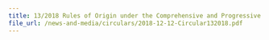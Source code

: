```yaml
---
title: 13/2018 Rules of Origin under the Comprehensive and Progressive Agreement for Trans-Pacific Partnership (CPTPP)
file_url: /news-and-media/circulars/2018-12-12-Circular132018.pdf
---
```

